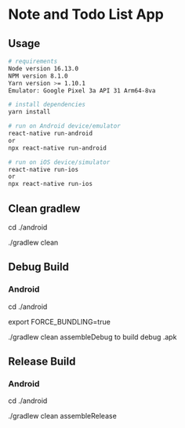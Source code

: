 # Note and Todo List App

## Usage

```sh
# requirements
Node version 16.13.0
NPM version 8.1.0
Yarn version >= 1.10.1
Emulator: Google Pixel 3a API 31 Arm64-8va

# install dependencies
yarn install

# run on Android device/emulator
react-native run-android
or
npx react-native run-android

# run on iOS device/simulator
react-native run-ios
or
npx react-native run-ios
```
## Clean gradlew

cd ./android

./gradlew clean

## Debug Build

### Android

cd ./android

export FORCE_BUNDLING=true

./gradlew clean assembleDebug to build debug .apk

## Release Build

### Android

cd ./android

./gradlew clean assembleRelease
